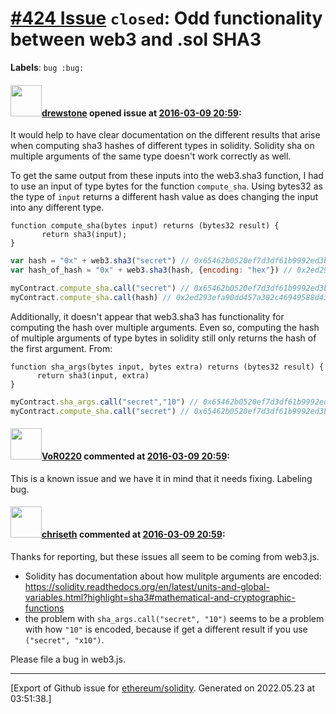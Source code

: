 # [\#424 Issue](https://github.com/ethereum/solidity/issues/424) `closed`: Odd functionality between web3 and .sol SHA3
**Labels**: `bug :bug:`


#### <img src="https://avatars.githubusercontent.com/u/13153687?u=95f4bb5681971b0d3c3868fda8173a9a283165fa&v=4" width="50">[drewstone](https://github.com/drewstone) opened issue at [2016-03-09 20:59](https://github.com/ethereum/solidity/issues/424):

It would help to have clear documentation on the different results that arise when computing sha3 hashes of different types in solidity. Solidity sha on multiple arguments of the same type doesn't work correctly as well.

To get the same output from these inputs into the web3.sha3 function, I had to use an input of type bytes for the function `compute_sha`. Using bytes32 as the type of `input` returns a different hash value as does changing the input into any different type.

```
function compute_sha(bytes input) returns (bytes32 result) {
       return sha3(input);
}
```

``` javascript
var hash = "0x" + web3.sha3("secret") // 0x65462b0520ef7d3df61b9992ed3bea0c56ead753be7c8b3614e0ce01e4cac41b
var hash_of_hash = "0x" + web3.sha3(hash, {encoding: "hex"}) // 0x2ed293efa90dd457a302c46949588d43099e0897bccde03115db594d0ba62445

myContract.compute_sha.call("secret") // 0x65462b0520ef7d3df61b9992ed3bea0c56ead753be7c8b3614e0ce01e4cac41b
myContract.compute_sha.call(hash) // 0x2ed293efa90dd457a302c46949588d43099e0897bccde03115db594d0ba62445
```

Additionally, it doesn't appear that web3.sha3 has functionality for computing the hash over multiple arguments. Even so, computing the hash of multiple arguments of type bytes in solidity still only returns the hash of the first argument. From:

```
function sha_args(bytes input, bytes extra) returns (bytes32 result) {
      return sha3(input, extra)
}
```

``` javascript
myContract.sha_args.call("secret","10") // 0x65462b0520ef7d3df61b9992ed3bea0c56ead753be7c8b3614e0ce01e4cac41b
myContract.compute_sha.call("secret") // 0x65462b0520ef7d3df61b9992ed3bea0c56ead753be7c8b3614e0ce01e4cac41b
```


#### <img src="https://avatars.githubusercontent.com/u/7756785?u=2893ea91743ac89ee3846d1f5c7209720e834129&v=4" width="50">[VoR0220](https://github.com/VoR0220) commented at [2016-03-09 20:59](https://github.com/ethereum/solidity/issues/424#issuecomment-194506153):

This is a known issue and we have it in mind that it needs fixing. Labeling bug.

#### <img src="https://avatars.githubusercontent.com/u/9073706?v=4" width="50">[chriseth](https://github.com/chriseth) commented at [2016-03-09 20:59](https://github.com/ethereum/solidity/issues/424#issuecomment-194928829):

Thanks for reporting, but these issues all seem to be coming from web3.js.
- Solidity has documentation about how mulitple arguments are encoded: https://solidity.readthedocs.org/en/latest/units-and-global-variables.html?highlight=sha3#mathematical-and-cryptographic-functions
- the problem with `sha_args.call("secret", "10")` seems to be a problem with how `"10"` is encoded, because if get a different result if you use `("secret", "x10")`.

Please file a bug in web3.js.


-------------------------------------------------------------------------------



[Export of Github issue for [ethereum/solidity](https://github.com/ethereum/solidity). Generated on 2022.05.23 at 03:51:38.]
